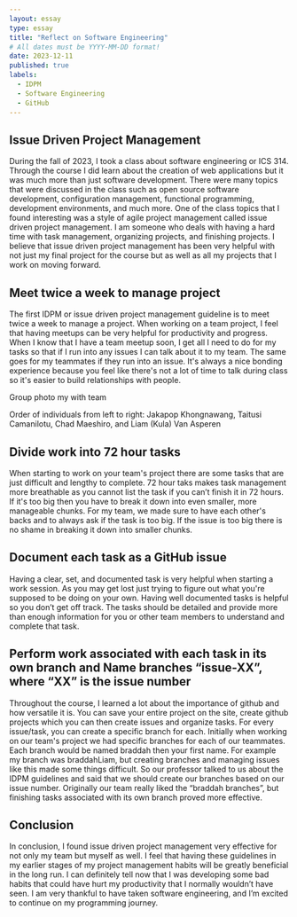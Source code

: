 ```yaml
---
layout: essay
type: essay
title: "Reflect on Software Engineering"
# All dates must be YYYY-MM-DD format!
date: 2023-12-11
published: true
labels:
  - IDPM
  - Software Engineering
  - GitHub
---
```


<h2>Issue Driven Project Management</h2>
<p>During the fall of 2023, I took a class about software engineering or ICS 314. Through the course I did learn about the creation of web applications but it was much more than just software development. There were many topics that were discussed in the class such as open source software development, configuration management, functional programming, development environments, and much more. One of the class topics that I found interesting was a style of agile project management called issue driven project management. I am someone who deals with having a hard time with task management, organizing projects, and finishing projects. I believe that issue driven project management has been very helpful with not just my final project for the course but as well as all my projects that I work on moving forward.</p>

<h2>Meet twice a week to manage project</h2>
<p>The first IDPM or issue driven project management guideline is to meet twice a week to manage a project. When working on a team project, I feel that having meetups can be very helpful for productivity and progress. When I know that I have a team meetup soon, I get all I need to do for my tasks so that if I run into any issues I can talk about it to my team. The same goes for my teammates if they run into an issue. It's always a nice bonding experience because you feel like there's not a lot of time to talk during class so it's easier to build relationships with people.</p>

<div class="text-center p-4>
  <img width="500px" class="rounded float-start pe-4 center" src="../img/IMG_3093.jpg">
<p>Group photo my with team</p>
<p>Order of individuals from left to right: Jakapop Khongnawang, Taitusi Camanilotu, Chad Maeshiro, and Liam (Kula) Van Asperen</p>
</div>

<h2>Divide work into 72 hour tasks</h2>
<p>When starting to work on your team's project there are some tasks that are just difficult and lengthy to complete. 72 hour taks makes task management more breathable as you cannot list the task if you can’t finish it in 72 hours. If it's too big then you have to break it down into even smaller, more manageable chunks. For my team, we made sure to have each other's backs and to always ask if the task is too big. If the issue is too big there is no shame in breaking it down into smaller chunks.</p>

<h2>Document each task as a GitHub issue</h2>
<p>Having a clear, set, and documented task is very helpful when starting a work session. As you may get lost just trying to figure out what you're supposed to be doing on your own. Having well documented tasks is helpful so you don’t get off track. The tasks should be detailed and provide more than enough information for you or other team members to understand and complete that task.</p>

<h2>Perform work associated with each task in its own branch and Name branches “issue-XX”, where “XX” is the issue number</h2>
<p>Throughout the course, I learned a lot about the importance of github and how versatile it is. You can save your entire project on the site, create github projects which you can then create issues and organize tasks. For every issue/task, you can create a specific branch for each. Initially when working on our team's project we had specific branches for each of our teammates. Each branch would be named braddah then your first name. For example my branch was braddahLiam, but creating branches and managing issues like this made some things difficult. So our professor talked to us about the IDPM guidelines and said that we should create our branches based on our issue number. Originally our team really liked the “braddah branches”, but finishing tasks associated with its own branch proved more effective.</p>

<h2>Conclusion</h2>
<p>In conclusion, I found issue driven project management very effective for not only my team but myself as well. I feel that having these guidelines in my earlier stages of my project management habits will be greatly beneficial in the long run. I can definitely tell now that I was developing some bad habits that could have hurt my productivity that I normally wouldn’t have seen. I am very thankful to have taken software engineering, and I’m excited to continue on my programming journey.</p>

